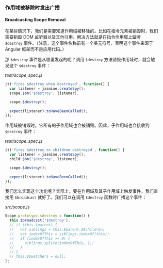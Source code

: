 ### 作用域被移除时发出广播
#### Broadcasting Scope Removal

在某些情况下，我们是需要知道作用域被移除的。比如在指令元素被销毁时，我们需要销毁 DOM 监听器以及其他引用。解决方法就是在指令作用域上监听 `$destroy` 事件。（注意，这个事件名称前有一个美元符号，表明这个事件来源于 Angular 框架而不是应用代码。）

那 `$destroy` 事件是从哪里发起的呢？调用 `$destroy` 方法销毁作用域时，就会触发这个 `$destroy` 事件：

_test/scope_spec.js_

```js
it('fires $destroy when destroyed', function() {
  var listener = jasmine.createSpy();
  scope.$on('$destroy', listener);

  scope.$destroy();
  
  expect(listener).toHaveBeenCalled();
});
```

作用域被销毁时，它所有的子作用域也会被销毁。因此，子作用域也会接收到 `$destroy` 事件：

_test/scope_spec.js_

```js
it('fires $destroy on children destroyed', function() {
  var listener = jasmine.createSpy();
  child.$on('$destroy', listener);

  scope.$destroy();
  
  expect(listener).toHaveBeenCalled();
});
````

我们怎么实现这个功能呢？实际上，要在作用域及其子作用域上触发事件，我们直接用 `$broadcast` 就好了。我们可以在调用 `$destroy` 函数时广播这个事件：

_src/scope.js_

```js
Scope.prototype.$destroy = function() {
  this.$broadcast('$destroy');
  // if (this.$parent) {
  //   var siblings = this.$parent.$$children;
  //   var indexOfThis = siblings.indexOf(this);
  //   if (indexOfThis >= 0) {
  //     siblings.splice(indexOfThis, 1);
  //   }
  // }
  // this.$$watchers = null;
};
```